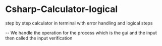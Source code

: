 # Csharp-Calculator-logical
step by step calculator in terminal with error handling and logical steps

-- We handle the operation for the process which is the gui and the input then called the input verification